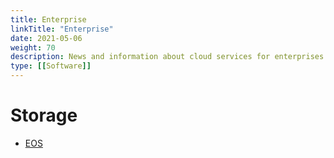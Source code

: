 ```yaml
---
title: Enterprise
linkTitle: "Enterprise"
date: 2021-05-06
weight: 70
description: News and information about cloud services for enterprises
type: [[Software]]
---
```


# Storage

* [EOS](https://eos-web.web.cern.ch/eos-web/)